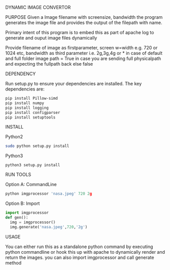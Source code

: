 DYNAMIC IMAGE CONVERTOR

PURPOSE
Given a Image filename with screensize, bandwidth the program generates the image file and provides the output of the filepath with name.

Primary intent of this program is to embed this as part of apache log to generate and ouput image files dynamically

Provide filename of image as firstparameter, screen w=width e.g. 720 or 1024 etc, bandwidth as third parameter i.e. 2g,3g,4g or * in case of default and full folder image path = True in case you are sending full physicalpath and expecting the fullpath back else false

DEPENDENCY 

Run setup.py to ensure your dependencies are installed. The key dependencies are:
```bash
pip install Pillow-simd
pip install numpy
pip install logging
pip install configparser
pip install setuptools
```
INSTALL

Python2

```bash
sudo python setup.py install 
```
Python3

```
python3 setup.py install
```

RUN TOOLS

Option A: CommandLine

```python
python imgprocessor 'nasa.jpeg' 720 2g
```
Option B: Import

```python
import imgprocessor
def gen():
  img = imgprocessor()
  img.generate('nasa.jpeg',720,'2g')
```


USAGE

You can either run this as a standalone python command by executing python commandline or hook this up with apache to dynamically render
and return the images. you can also import imgprocessor and call generate method

